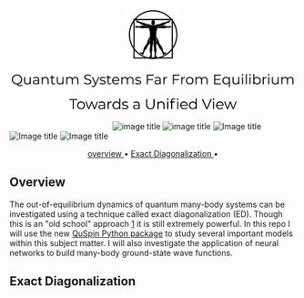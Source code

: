 <br>
<br>
<p align="center">
  <img src="images/SHAP-vitruvian.png" 
       width="100">
</p>
<p align="center">
  <img src="images/qsffe.png" 
       width="800">
</p>
</p>
<p align="center">
  <img src="images/tuv.png" 
       width="300">
</p>

&nbsp;&nbsp;&nbsp;&nbsp;&nbsp;&nbsp;&nbsp;&nbsp;&nbsp;&nbsp;&nbsp;&nbsp;&nbsp;&nbsp;&nbsp;&nbsp;&nbsp;&nbsp;&nbsp;&nbsp;&nbsp;&nbsp;&nbsp;&nbsp;&nbsp;&nbsp;&nbsp;&nbsp;&nbsp;&nbsp;&nbsp;&nbsp;&nbsp;&nbsp;&nbsp;&nbsp;&nbsp;&nbsp;&nbsp;&nbsp;&nbsp;&nbsp;&nbsp;&nbsp;&nbsp;
![image title](https://img.shields.io/badge/python-v3.6-blue.svg) ![image title](https://img.shields.io/badge/keras-v2.1.5-green.svg) ![Image title](https://img.shields.io/badge/sklearn-0.19.1-read.svg) ![Image title](https://img.shields.io/badge/pandas-0.22.0-read.svg) ![Image title](https://img.shields.io/badge/matplotlib-v2.1.2-blue.svg)


<p align="center">
  <a href="#overview"> overview </a> •
  <a href="#ED"> Exact Diagonalization </a> •
</p> 


<a id = 'overview'></a>
## Overview

The out-of-equilibrium dynamics of quantum many-body systems can be investigated using a technique called exact diagonalization (ED). Though this is an "old school" approach [1](https://scipost.org/10.21468/SciPostPhys.2.1.003) it is still extremely powerful. In this repo I will use the new [QuSpin Python package](https://github.com/weinbe58/QuSpin) to study several important models within this subject matter. I will also investigate the application of neural networks to build many-body ground-state wave functions.

<a id = 'ED'></a>
## Exact Diagonalization


